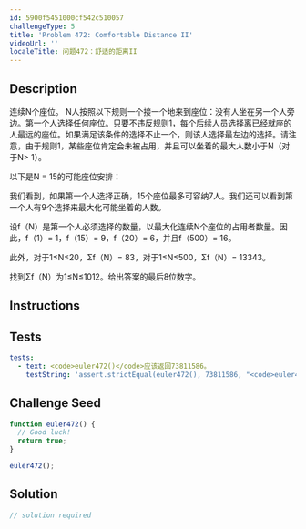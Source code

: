 ```yaml
---
id: 5900f5451000cf542c510057
challengeType: 5
title: 'Problem 472: Comfortable Distance II'
videoUrl: ''
localeTitle: 问题472：舒适的距离II
---
```


## Description
<section id="description">连续N个座位。 N人按照以下规则一个接一个地来到座位：没有人坐在另一个人旁边。第一个人选择任何座位。只要不违反规则1，每个后续人员选择离已经就座的人最远的座位。如果满足该条件的选择不止一个，则该人选择最左边的选择。请注意，由于规则1，某些座位肯定会未被占用，并且可以坐着的最大人数小于N（对于N&gt; 1）。 <p>以下是N = 15的可能座位安排： </p><p>我们看到，如果第一个人选择正确，15个座位最多可容纳7人。我们还可以看到第一个人有9个选择来最大化可能坐着的人数。 </p><p>设f（N）是第一个人必须选择的数量，以最大化连续N个座位的占用者数量。因此，f（1）= 1，f（15）= 9，f（20）= 6，并且f（500）= 16。 </p><p>此外，对于1≤N≤20，Σf（N）= 83，对于1≤N≤500，Σf（N）= 13343。 </p><p>找到Σf（N）为1≤N≤1012。给出答案的最后8位数字。 </p></section>

## Instructions
<section id="instructions">
</section>

## Tests
<section id='tests'>

```yml
tests:
  - text: <code>euler472()</code>应该返回73811586。
    testString: 'assert.strictEqual(euler472(), 73811586, "<code>euler472()</code> should return 73811586.");'

```

</section>

## Challenge Seed
<section id='challengeSeed'>

<div id='js-seed'>

```js
function euler472() {
  // Good luck!
  return true;
}

euler472();

```

</div>



</section>

## Solution
<section id='solution'>

```js
// solution required
```
</section>
